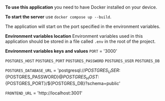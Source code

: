 **To use this application**  you need to have Docker installed on your device.

**To start the server** use `docker compose up --build`.

The application will start on the port specified in the environment variables.

**Environment variables location**
Environment variables used in this application should be stored in a file called `.env` in the root of the project.

**Environment variables keys and values**
`PORT` = '3000'

`POSTGRES_HOST`
`POSTGRES_PORT`
`POSTGRES_PASSWORD`
`POSTGRES_USER`
`POSTGRES_DB`

`POSTGRES_DATABASE_URL` = 'postgresql://${POSTGRES_USER}:${POSTGRES_PASSWORD}@${POSTGRES_HOST}:${POSTGRES_PORT}/${POSTGRES_DB}?schema=public'

`FRONTEND_URL` = 'http://localhost:3001'
